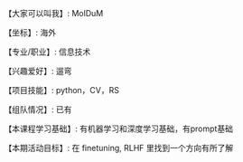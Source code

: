 【大家可以叫我】: MolDuM

【坐标】: 海外

【专业/职业】: 信息技术

【兴趣爱好】: 遛弯

【项目技能】: python，CV，RS

【组队情况】: 已有

【本课程学习基础】: 有机器学习和深度学习基础，有prompt基础

【本期活动目标】: 在 finetuning, RLHF 里找到一个方向有所了解